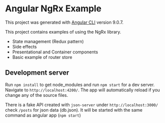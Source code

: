# Angular NgRx Example

This project was generated with [Angular CLI](https://github.com/angular/angular-cli) version 9.0.7.

This project contains examples of using the NgRx library.

- State management (Redux pattern)
- Side effects
- Presentational and Container components
- Basic example of router store

## Development server

Run `npm install` to get node_modules and run `npm start` for a dev server. Navigate to `http://localhost:4200/`. The app will automatically reload if you change any of the source files.

There is a fake API created with `json-server` under `http://localhost:3000/` check `/posts` for json data (db.json). It will be started with the same command as angular app (`npm start`)
